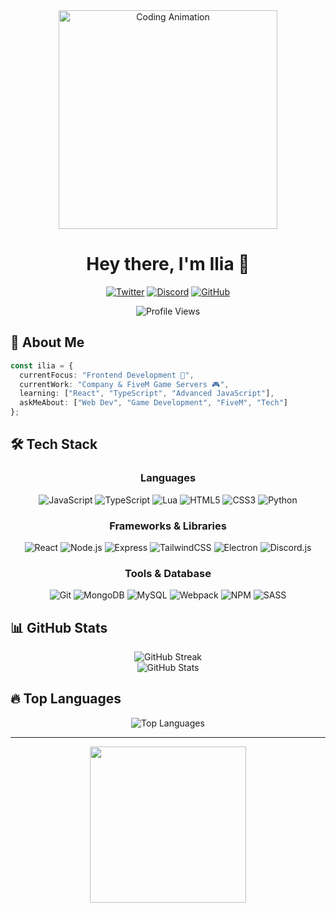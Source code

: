 <div align="center">
  <img src="https://camo.githubusercontent.com/5ddf73ad3a205111cf8c686f687fc216c2946a75005718c8da5b837ad9de78c9/68747470733a2f2f7468756d62732e6766796361742e636f6d2f4576696c4e657874446576696c666973682d736d616c6c2e676966" width="350" alt="Coding Animation" />
  
  # Hey there, I'm Ilia 👋
  
  [![Twitter](https://img.shields.io/badge/Twitter-%231DA1F2.svg?style=for-the-badge&logo=Twitter&logoColor=white)](https://twitter.com/1m_ilia?t=7haTLFffc0wNv0DzvCxm9A&s=09)
  [![Discord](https://img.shields.io/badge/Discord-%237289DA.svg?style=for-the-badge&logo=discord&logoColor=white)](https://discord.com/invite/BFbDt6yNaj)
  [![GitHub](https://img.shields.io/badge/GitHub-%23181717.svg?style=for-the-badge&logo=github&logoColor=white)](https://github.com/iamilia)
  
  ![Profile Views](https://komarev.com/ghpvc/?username=iamilia&color=blueviolet&style=flat-square&label=PROFILE+VIEWS)
</div>

## 💫 About Me

```typescript
const ilia = {
  currentFocus: "Frontend Development 🚀",
  currentWork: "Company & FiveM Game Servers 🎮",
  learning: ["React", "TypeScript", "Advanced JavaScript"],
  askMeAbout: ["Web Dev", "Game Development", "FiveM", "Tech"]
};
```

## 🛠️ Tech Stack

<div align="center">

### Languages
![JavaScript](https://img.shields.io/badge/JavaScript-%23F7DF1E.svg?style=for-the-badge&logo=javascript&logoColor=black)
![TypeScript](https://img.shields.io/badge/TypeScript-%233178C6.svg?style=for-the-badge&logo=typescript&logoColor=white)
![Lua](https://img.shields.io/badge/Lua-%232C2D72.svg?style=for-the-badge&logo=lua&logoColor=white)
![HTML5](https://img.shields.io/badge/HTML5-%23E34F26.svg?style=for-the-badge&logo=html5&logoColor=white)
![CSS3](https://img.shields.io/badge/CSS3-%231572B6.svg?style=for-the-badge&logo=css3&logoColor=white)
![Python](https://img.shields.io/badge/Python-%233776AB.svg?style=for-the-badge&logo=python&logoColor=white)

### Frameworks & Libraries
![React](https://img.shields.io/badge/React-%2361DAFB.svg?style=for-the-badge&logo=react&logoColor=black)
![Node.js](https://img.shields.io/badge/Node.js-%23339933.svg?style=for-the-badge&logo=node.js&logoColor=white)
![Express](https://img.shields.io/badge/Express-%23000000.svg?style=for-the-badge&logo=express&logoColor=white)
![TailwindCSS](https://img.shields.io/badge/TailwindCSS-%2338B2AC.svg?style=for-the-badge&logo=tailwind-css&logoColor=white)
![Electron](https://img.shields.io/badge/Electron-%2347848F.svg?style=for-the-badge&logo=electron&logoColor=white)
![Discord.js](https://img.shields.io/badge/Discord.js-%235865F2.svg?style=for-the-badge&logo=discord&logoColor=white)

### Tools & Database
![Git](https://img.shields.io/badge/Git-%23F05032.svg?style=for-the-badge&logo=git&logoColor=white)
![MongoDB](https://img.shields.io/badge/MongoDB-%2347A248.svg?style=for-the-badge&logo=mongodb&logoColor=white)
![MySQL](https://img.shields.io/badge/MySQL-%234479A1.svg?style=for-the-badge&logo=mysql&logoColor=white)
![Webpack](https://img.shields.io/badge/Webpack-%238DD6F9.svg?style=for-the-badge&logo=webpack&logoColor=black)
![NPM](https://img.shields.io/badge/npm-%23CB3837.svg?style=for-the-badge&logo=npm&logoColor=white)
![SASS](https://img.shields.io/badge/SASS-%23CC6699.svg?style=for-the-badge&logo=sass&logoColor=white)

</div>

## 📊 GitHub Stats

<div align="center">
  <img src="https://github-readme-streak-stats.herokuapp.com/?user=iamilia&theme=tokyonight&hide_border=true" alt="GitHub Streak" />
  <br />
  <img src="https://github-readme-stats.vercel.app/api?username=iamilia&show_icons=true&theme=tokyonight&hide_border=true" alt="GitHub Stats" />
</div>

## 🔥 Top Languages

<div align="center">
  <img src="https://github-readme-stats.vercel.app/api/top-langs/?username=iamilia&layout=compact&theme=tokyonight&hide_border=true" alt="Top Languages" />
</div>

---

<div align="center">
  <a href="https://www.coffeebede.com/iamilia">
    <img src="https://coffeebede.ir/DashboardTemplateV2/app-assets/images/banner/default-yellow.svg" width="250" />
  </a>
</div>
